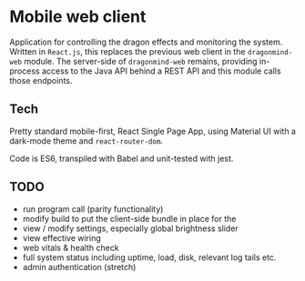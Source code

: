 # Mobile web client 

Application for controlling the dragon effects and monitoring
the system. Written in `React.js`, this replaces the previous
web client in the `dragonmind-web` module. The server-side of
`dragonmind-web` remains, providing in-process access to the 
Java API behind a REST API and this module calls those 
endpoints.

## Tech

Pretty standard mobile-first, React Single Page App, using
Material UI with a dark-mode theme and `react-router-dom`.

Code is ES6, transpiled with Babel and unit-tested with jest.

## TODO

* run program call (parity functionality)
* modify build to put the client-side bundle in place for the 
* view / modify settings, especially global brightness slider
* view effective wiring
* web vitals & health check 
* full system status including uptime, load, disk, relevant log 
tails etc.
* admin authentication (stretch)
